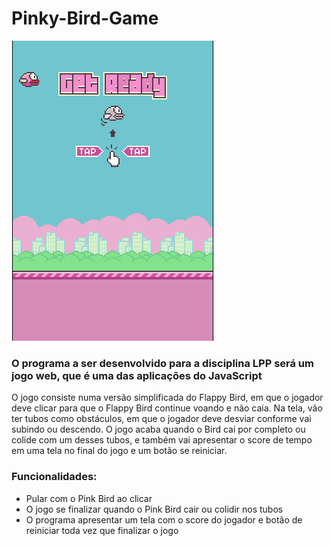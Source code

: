 # Pinky-Bird-Game 

<p float="left">

 <img src="https://github.com/AyuHamano/Pink-Bird-Game/blob/main/PinkBird.png"/>

</p>


### O programa a ser desenvolvido para a disciplina LPP será um jogo web, que é uma das aplicações do JavaScript 

  O jogo consiste numa versão simplificada do Flappy Bird, em que o jogador deve clicar para que o Flappy Bird continue voando e não caia. Na tela, vão ter tubos como obstáculos, em que o jogador deve desviar conforme vai subindo ou descendo. O jogo acaba quando o Bird cai por completo ou colide com um desses tubos, e também vai apresentar o score de tempo em uma tela no final do jogo e um botão se reiniciar.

### Funcionalidades:
- Pular com o Pink Bird ao clicar
- O jogo se finalizar quando o Pink Bird cair ou colidir nos tubos
- O programa apresentar um tela com o score do jogador e botão de reiniciar toda vez que finalizar o jogo
